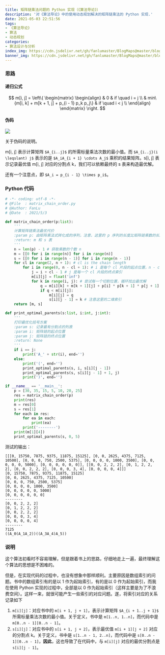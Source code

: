 ```yaml
---
title: 矩阵链乘法问题的 Python 实现（《算法导论》）
description: '对《算法导论》中的使用动态规划解决的矩阵链乘法的 Python 实现.'
date: 2021-05-03 22:51:56
tags:
- 《算法导论》
- 算法
- 动态规划
categories:
- 算法设计与分析
index_img: https://cdn.jsdelivr.net/gh/fanlumaster/BlogMaps@master/blogs/pictures/20210527222908.png
banner_img: https://cdn.jsdelivr.net/gh/fanlumaster/BlogMaps@master/blogs/pictures/20210527222908.png
---
```


### 思路

#### 递归公式

$$
m[i, j] = 
\left\{
\begin{matrix}
\begin{align}
& 0 & if \quad i = j \\
& min\{m[i, k] + m[k + 1, j] + p_{i - 1} p_k p_j\} & if \quad i < j \\
\end{align}
\end{matrix}
\right.
$$

#### 伪码

![](https://cdn.jsdelivr.net/gh/fanlumaster/BlogMaps@master/blogs/pictures/20210601000955.png)

关于伪码的说明。

m[i, j] 表示计算矩阵 `$A_{i..j}$` 的所需标量乘法次数的最小值。而 `$A_{i..j}(i \leqslant) j$` 表示的是 `$A_iA_{i + 1} \cdots A_j$` 乘积的结果矩阵。s[i, j] 表示记录最优值 m[i, j] 对应的分割点 k，我们可以依赖最终的 s 表来构造最优解。

还有一个注意点，即 `$A_i = p_{i - 1} \times p_i$`。

### Python 代码

```py
# -*- coding: utf-8 -*-
# @File  : matrix_chain_order.py
# @Author: FanLu
# @Date  : 2021/5/3

def matrix_chain_order(p:list):
    '''
    计算矩阵链乘法最优代价
    :param p: 由矩阵乘法式转化成的序列，注意，这里的 p 序列的长度比矩阵链乘数的长度要多一
    :return: m 和 s 表
    '''
    n = len(p) - 1 # 获取乘数的个数 n
    m = [[0 for i in range(n)] for i in range(n)]
    s = [[0 for i in range(n - 1)] for i in range(n - 1)]
    for cl in range(2, n + 1): # cl is the chain length
        for i in range(0, n - cl + 1): # i 是每个 cl 片段的起点位置，n - cl + 1 是最后一个 cl 片段的终点位置
            j = i + cl - 1 # j 是每一个 cl 片段的终点索引
            m[i][j] = float('inf')
            for k in range(i, j): # 尝试每一个切割位置，循环找出最优解
                q = m[i][k] + m[k + 1][j] + p[i] * p[k + 1] * p[j + 1] # p[i] 和书中的 p[i - 1] 对应
                if q < m[i][j]:
                    m[i][j] = q
                    s[i][j - 1] = k # 注意这里的二维索引
    return [m, s]

def print_optimal_parents(s:list, i:int, j:int):
    '''
    打印最优化括号方案
    :param s: 记录最有分割点的列表
    :param i: 矩阵链的起点位置
    :param j: 矩阵链的终点位置
    :return: None
    '''
    if i == j:
        print('A_' + str(i), end='')
    else:
        print('(', end='')
        print_optimal_parents(s, i, s[i][j - 1])
        print_optimal_parents(s, s[i][j - 1] + 1, j)
        print(')', end='')

if __name__ == '__main__':
    p = [30, 35, 15, 5, 10, 20, 25]
    res = matrix_chain_order(p)
    print(res)
    m = res[0]
    s = res[1]
    for each in res:
        for ea in each:
            print(ea)
        print('--------')
    print(m[1][4])
    print_optimal_parents(s, 0, 5)
```

测试的输出：

```
[[[0, 15750, 7875, 9375, 11875, 15125], [0, 0, 2625, 4375, 7125, 10500], [0, 0, 0, 750, 2500, 5375], [0, 0, 0, 0, 1000, 3500], [0, 0, 0, 0, 0, 5000], [0, 0, 0, 0, 0, 0]], [[0, 0, 2, 2, 2], [0, 1, 2, 2, 2], [0, 0, 2, 2, 2], [0, 0, 0, 3, 4], [0, 0, 0, 0, 4]]]
[0, 15750, 7875, 9375, 11875, 15125]
[0, 0, 2625, 4375, 7125, 10500]
[0, 0, 0, 750, 2500, 5375]
[0, 0, 0, 0, 1000, 3500]
[0, 0, 0, 0, 0, 5000]
[0, 0, 0, 0, 0, 0]
--------
[0, 0, 2, 2, 2]
[0, 1, 2, 2, 2]
[0, 0, 2, 2, 2]
[0, 0, 0, 3, 4]
[0, 0, 0, 0, 4]
--------
7125
((A_0(A_1A_2))((A_3A_4)A_5))
```

### 说明

这个算法初看时不容易理解，但是跟着书上的思路，仔细地走上一遍，最终理解这个算法的思想是不困难的。

但是，在实现代码的过程中，也没有想象中那样顺利。主要原因是数组索引的问题。书中的数组索引有的是以 1 作为起始索引，有的是以 0 作为起始索引，而我在使用 Python 实现的过程中，全部是以 0 作为起始索引（这样主要是为了不浪费空间）。这样一来，就很可能产生一些索引的对应问题。遂，将索引对应的关系记录如下

1. `m[i][j]`：对应书中的 `m[i + 1, j + 1]`，表示计算矩阵 `$A_{i + 1..j + 1}$` 所需标量乘法次数的最小值。关于定义，书中是 `m[1..n, 1..n]`，而代码中是 `m[0..n - 1][0..n - 1]`。
2. `s[i][j]`：对应书中的 `s[i + 1, j + 2]`，表示最优值 `m[i + 1][j + 2]` 对应的分割点 k。关于定义，书中是 `s[1..n - 1, 2..n]`，而代码中是 `s[0..n - 1][0..n - 1]`，**因此**，这也导致了在代码中，与 `m[i][j]` 对应的最优分割点是 `s[i][j - 1]`。
